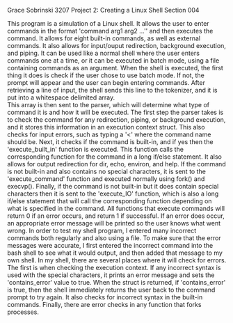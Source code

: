 Grace Sobrinski
3207 Project 2: Creating a Linux Shell
Section 004

This program is a simulation of a Linux shell.  It allows the user to enter 
commands in the format 'command arg1 arg2 ...'' and then executes the command.
It allows for eight built-in commands, as well as external commands.  It also
allows for input/ouput redirection, background execution, and piping. It can
be used like a normal shell where the user enters commands one at a time, or
it can be executed in batch mode, using a file containing commands as an
argument.  When the shell is executed, the first thing it does is check if the
user chose to use batch mode.  If not, the prompt will appear and the user can
begin entering commands.  After retrieving a line of input, the shell sends 
this line to the tokenizer, and it is put into a whitespace delimited array.  
This array is then sent to the parser, which will determine what type of 
command it is and how it will be executed.  The first step the parser takes is
to check the command for any redirection, piping, or background execution, and
it stores this information in an execution context struct.  This also checks
for input errors, such as typing a '<' where the command name should be.  Next,
it checks if the command is built-in, and if yes then the 'execute_built_in'
function is executed. This function calls the corresponding function for the
command in a long if/else statement.  It also allows for output redirection
for dir, echo, environ, and help.  If the command is not built-in and also
contains no special characters, it is sent to the 'execute_command' function
and executed normally using fork() and execvp().  Finally, if the command is
not built-in but it does contain special characters then it is sent to the 
'execute_IO' function, which is also a long if/else statement that will call
the corresponding function depending on what is specified in the command.
All functions that execute commands will return 0 if an error occurs, and
return 1 if successful.  If an error does occur, an appropriate error message
will be printed so the user knows what went wrong.  In order to test my shell
program, I entered many incorrect commands both regularly and also using a
file. To make sure that the error messages were accurate, I first entered the
incorrect command into the bash shell to see what it would output, and then
added that message to my own shell. In my shell, there are several places where
it will check for errors.  The first is when checking the execution context.
If any incorrect syntax is used with the special characters, it prints an
error message and sets the 'contains_error' value to true.  When the struct
is returned, if 'contains_error' is true, then the shell immediately returns
the user back to the command prompt to try again. It also checks for incorrect
syntax in the built-in commands.  Finally, there are error checks in any
function that forks processes.